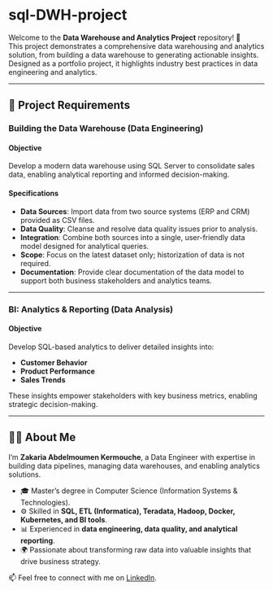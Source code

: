 # sql-DWH-project
Welcome to the **Data Warehouse and Analytics Project** repository! 🚀  
This project demonstrates a comprehensive data warehousing and analytics solution, from building a data warehouse to generating actionable insights. Designed as a portfolio project, it highlights industry best practices in data engineering and analytics.

---

## 🚀 Project Requirements

### Building the Data Warehouse (Data Engineering)

#### Objective
Develop a modern data warehouse using SQL Server to consolidate sales data, enabling analytical reporting and informed decision-making.

#### Specifications
- **Data Sources**: Import data from two source systems (ERP and CRM) provided as CSV files.
- **Data Quality**: Cleanse and resolve data quality issues prior to analysis.
- **Integration**: Combine both sources into a single, user-friendly data model designed for analytical queries.
- **Scope**: Focus on the latest dataset only; historization of data is not required.
- **Documentation**: Provide clear documentation of the data model to support both business stakeholders and analytics teams.

---

### BI: Analytics & Reporting (Data Analysis)

#### Objective
Develop SQL-based analytics to deliver detailed insights into:
- **Customer Behavior**
- **Product Performance**
- **Sales Trends**

These insights empower stakeholders with key business metrics, enabling strategic decision-making.  

---

## 👨‍💻 About Me
I’m **Zakaria Abdelmoumen Kermouche**, a Data Engineer with expertise in building data pipelines, managing data warehouses, and enabling analytics solutions.  
- 🎓 Master’s degree in Computer Science (Information Systems & Technologies).  
- ⚙️ Skilled in **SQL, ETL (Informatica), Teradata, Hadoop, Docker, Kubernetes, and BI tools**.  
- 📊 Experienced in **data engineering, data quality, and analytical reporting**.  
- 🌍 Passionate about transforming raw data into valuable insights that drive business strategy.  

📫 Feel free to connect with me on [LinkedIn](https://linkedin.com/in/zakaria-abdelmoumen-kermouche).  
